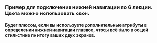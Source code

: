 ### Пример для подключения нижней навигации по 6 лекции. Цвета можно использовать свои.
#### Будет плюсом, если вы используете дополнительные атрибуты в определении нижней навигации главное, чтобы всё было в общей стилистике по итогу ваших двух экранов.

